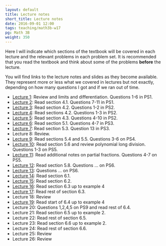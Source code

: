 ```yaml
---
layout: default
title: Lecture notes
short_title: Lecture notes
date: 2016-09-01 12:00
tags: teaching/math3b-w17
pg: Math 3B
weight: 350
---
```


Here I will indicate which sections of the textbook will be covered in each lecture and the relevant problems in each problem set. It is recommended that you read the textbook and think about some of the problems __before__ the lecture.

You will find links to the lecture notes and slides as they become available. They represent more or less what we covered in lectures but not exactly, depending on how many questions I got and if we ran out of time.

- [Lecture 1][lect1]: Review and limits and differentiation. Questions 1-6 in PS1.
- [Lecture 2][lect2]: Read section 4.1. Questions 7-11 in PS1.
- [Lecture 3][lect3]: Read section 4.2. Questions 1-2 in PS2.
- [Lecture 4][lect4]: Read sections 4.2. Questions 1-3 in PS2.
- [Lecture 5][lect5]: Read section 4.3. Questions 4-10 in PS2.
- [Lecture 6][lect6]: Read section 5.1. Questions 4-7 in PS3.
- [Lecture 7][lect7]: Read section 5.3. Question 13 in PS3.
- Lecture 8: Review.
- [Lecture 9][lect9]: Read sections 5.4 and 5.5. Questions 3-6 on PS4.
- [Lecture 10][lect10]: Read section 5.6 and review polynomial long division. Questions 1-3 on PS5.
- [Lecture 11][lect11]: Read additional notes on partial fractions. Questions 4-7 on PS5.
- [Lecture 12][lect12]: Read section 5.8. Questions ... on PS6.
- [Lecture 13][lect13]: Questions ... on PS6.
- [Lecture 14][lect14]: Read section 6.1.
- [Lecture 15][lect15]: Read section 6.2.
- [Lecture 16][lect16]: Read section 6.3 up to example 4
- [Lecture 17][lect17]: Read rest of section 6.3.
- Lecture 18: Review
- [Lecture 19][lect19]: Read start of 6.4 up to example 4
- Lecture 20: Questions 1,2,4,5 on PS9 and read rest of 6.4.
- Lecture 21: Read section 6.5 up to example 2.
- Lecture 22: Read rest of section 6.5. 
- Lecture 23: Read section 6.6 up to example 2.
- Lecture 24: Read rest of section 6.6.
- Lecture 25: Review 
- Lecture 26: Review


[lect1]: lectures/lect1.pdf
[lect2]: lectures/lect2.pdf
[lect3]: lectures/lect3.pdf
[lect4]: lectures/lect4.pdf
[lect5]: lectures/lect5.pdf
[lect6]: lectures/lect6.pdf
[lect7]: lectures/lect7.pdf
[lect8]: lectures/lect8.pdf
[lect9]: lectures/lect9.pdf
[lect10]: lectures/lect10.pdf
[lect11]: lectures/lect11.pdf
[lect12]: lectures/lect12.pdf
[lect13]: lectures/lect13.pdf
[lect14]: lectures/lect14.pdf
[lect15]: lectures/lect15.pdf
[lect16]: lectures/lect16.pdf
[lect17]: lectures/lect17.pdf
[lect18]: lectures/lect18.pdf
[lect19]: lectures/lect19.pdf
[lect20]: lectures/lect20.pdf
[lect21]: lectures/lect21.pdf
[lect22]: lectures/lect22.pdf
